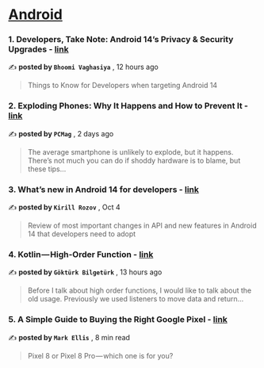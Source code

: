 
<h1><a href=https://medium.com/tag/android/recommended target="_blank" rel="noopener noreferrer">Android</a></h1>
<h3>1. Developers, Take Note: Android 14’s Privacy & Security Upgrades - <a href=https://medium.com/@bhoomivaghasiya/developers-take-note-android-14s-privacy-security-upgrades-37d379c3d005?source=tag_recommended_feed---------0-84----------android----------380042d3_3ee5_40e0_bbea_cd04ac4d4c76------- target="_blank" rel="noopener noreferrer">link</a></h3>

✍️ **posted by `Bhoomi Vaghasiya`** <date> , 12 hours ago</date>

<blockquote>Things to Know for Developers when targeting Android 14</blockquote>

<h3>2. Exploding Phones: Why It Happens and How to Prevent It - <a href=https://medium.com/pcmag-access/exploding-phones-why-it-happens-and-how-to-prevent-it-a6eccd66758f?source=tag_recommended_feed---------1-107----------android----------380042d3_3ee5_40e0_bbea_cd04ac4d4c76------- target="_blank" rel="noopener noreferrer">link</a></h3>

✍️ **posted by `PCMag`** <date> , 2 days ago</date>

<blockquote>The average smartphone is unlikely to explode, but it happens. There’s not much you can do if shoddy hardware is to blame, but these tips…</blockquote>

<h3>3. What’s new in Android 14 for developers - <a href=https://medium.com/proandroiddev/whats-new-in-android-14-1e5d7d8b3482?source=tag_recommended_feed---------2-85----------android----------380042d3_3ee5_40e0_bbea_cd04ac4d4c76------- target="_blank" rel="noopener noreferrer">link</a></h3>

✍️ **posted by `Kirill Rozov`** <date> , Oct 4</date>

<blockquote>Review of most important changes in API and new features in Android 14 that developers need to adopt</blockquote>

<h3>4. Kotlin — High-Order Function - <a href=https://medium.com/@gbilgeturk/kotlin-high-order-function-da660eba5160?source=tag_recommended_feed---------3-84----------android----------380042d3_3ee5_40e0_bbea_cd04ac4d4c76------- target="_blank" rel="noopener noreferrer">link</a></h3>

✍️ **posted by `Göktürk Bilgetürk`** <date> , 13 hours ago</date>

<blockquote>Before I talk about high order functions, I would like to talk about the old usage. Previously we used listeners to move data and return…</blockquote>

<h3>5. A Simple Guide to Buying the Right Google Pixel - <a href=https://medium.com/macoclock/a-simple-guide-to-buying-the-right-google-pixel-7693652a6e6f?source=tag_recommended_feed---------4-107----------android----------380042d3_3ee5_40e0_bbea_cd04ac4d4c76------- target="_blank" rel="noopener noreferrer">link</a></h3>

✍️ **posted by `Mark Ellis`** <date> , 8 min read</date>

<blockquote>Pixel 8 or Pixel 8 Pro — which one is for you?</blockquote>

